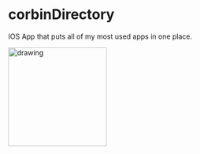 # corbinDirectory

IOS App that puts all of my most used apps in one place.

<img src="https://github.com/user-attachments/assets/09eb2eac-d5dd-4e44-9711-3752df20824f" alt="drawing" width="200"/>
